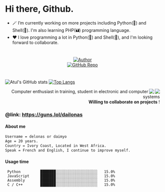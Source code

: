 # Hi there, Github.
 
- 🪄 I’m currently working on more projects including Python(🐍) and Shell(🐚). I'm also learning PHP(🖬) programming language.
- ♥️ I love programming a lot in Python(🐍) and Shell(🐚), and I'm looking forward to collaborate.<br>

#
<p align="center">
  <a href="https://github.com/dailonas"  target="_blank">
    <img align="center" src="https://img.shields.io/badge/Author-Atul-cyan" alt="Author">
  </a><br>
  <a href="https://github.com/A-Unix?tab=repositories"  target="_blank">
    <img align="center" src="https://img.shields.io/badge/GitHub_Repo-A--Unix-yellow" alt="GitHub Repo">
  </a><br>
</p>

#
![Atul's GitHub stats](https://github-readme-stats.vercel.app/api?username=dailonas&show_icons=true&theme=transparent)   [![Top Langs](https://github-readme-stats.vercel.app/api/top-langs/?username=dailonas&theme=transparent)](https://github.com/dailonas/github-readme-stats)



<img align="right" src="https://github-readme-stats.vercel.app/api?username=dailonas&show_icons=true&theme=transparent">
<img align="right" src="https://github-readme-stats.vercel.app/api/top-langs/?username=dailonas&theme=transparent)">
<p align="right">
Computer enthusiast in training,
student in electronic and computer systems
<br/> <b>Willing to collaborate on projects</b> !
</p>

### @link: https://guns.lol/dailonas 


#### About me
```md
Username = delonas or daimyo 
Age = 20 years.
Country = Ivory Coast, Located in West Africa.
Speak = French and English, I continue to improve myself.
```

#### Usage time
```text
 Python         ███████░░░░░░░░░░░░░░░░░░░   15.0% 
 JavaScript     ███████░░░░░░░░░░░░░░░░░░░   15.0% 
 Assembly       ███████░░░░░░░░░░░░░░░░░░░   15.0%  
 C / C++        ███████░░░░░░░░░░░░░░░░░░░   15.0% 
```
